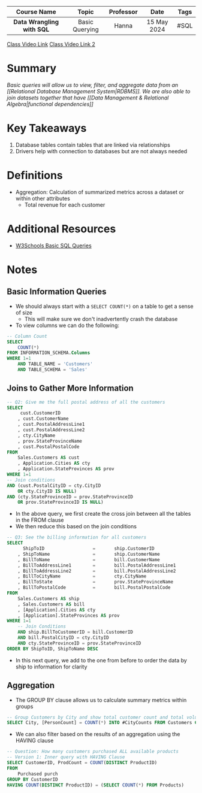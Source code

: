 |         Course Name         |     Topic      | Professor |    Date     | Tags |
| :-------------------------: | :------------: | :-------: | :---------: | :--: |
| **Data Wrangling with SQL** | Basic Querying |   Hanna   | 15 May 2024 | #SQL |

[Class Video Link](https://dstisas-my.sharepoint.com/personal/ted_codd_nuc_dsti_institute/_layouts/15/stream.aspx?id=%2Fpersonal%2Fted%5Fcodd%5Fnuc%5Fdsti%5Finstitute%2FDocuments%2FRecordings%2FS24%2D%20DS%20%26%20Common%20LINK%20DS%5FDA%5FDE%2D20240515%5F095054%2DMeeting%20Recording%2Emp4&nav=eyJyZWZlcnJhbEluZm8iOnsicmVmZXJyYWxBcHAiOiJTdHJlYW1XZWJBcHAiLCJyZWZlcnJhbFZpZXciOiJTaGFyZURpYWxvZy1MaW5rIiwicmVmZXJyYWxBcHBQbGF0Zm9ybSI6IldlYiIsInJlZmVycmFsTW9kZSI6InZpZXcifX0&ga=1&referrer=StreamWebApp%2EWeb&referrerScenario=AddressBarCopied%2Eview%2E3a53272d%2D0226%2D4101%2D80d0%2D49aa642320ee)
[Class Video Link 2]()

# Summary
*Basic queries will allow us to view, filter, and aggregate data from an [[Relational Database Management System|RDBMS]]. We are also able to join datasets together that have [[Data Management & Relational Algebra|functional dependencies]]*

# Key Takeaways
1. Database tables contain tables that are linked via relationships
2. Drivers help with connection to databases but are not always needed

# Definitions
- Aggregation: Calculation of summarized metrics across a dataset or within other attributes
	- Total revenue for each customer

# Additional Resources
- [W3Schools Basic SQL Queries](https://www.w3schools.com/sql/sql_syntax.asp)

# Notes
## Basic Information Queries
- We should always start with a ```SELECT COUNT(*)``` on a table to get a sense of size
	- This will make sure we don't inadvertently crash the database
- To view columns we can do the following:
```sql
-- Column Count
SELECT
	COUNT(*) 
FROM INFORMATION_SCHEMA.Columns 
WHERE 1=1
	AND TABLE_NAME = 'Customers'
	AND TABLE_SCHEMA = 'Sales'
```

## Joins to Gather More Information
```sql
-- Q2: Give me the full postal address of all the customers
SELECT
	 cust.CustomerID
	, cust.CustomerName
	, cust.PostalAddressLine1
	, cust.PostalAddressLine2
	, cty.CityName
	, prov.StateProvinceName
	, cust.PostalPostalCode
FROM
	Sales.Customers AS cust
	, Application.Cities AS cty
	, Application.StateProvinces AS prov
WHERE 1=1
-- Join conditions
AND (cust.PostalCityID = cty.CityID
	OR cty.CityID IS NULL)
AND (cty.StateProvinceID = prov.StateProvinceID
	OR prov.StateProvinceID IS NULL)
```
- In the above query, we first create the cross join between all the tables in the FROM clause
- We then reduce this based on the join conditions


```sql
-- Q3: See the billing information for all customers
SELECT
	  ShipToID					=		ship.CustomerID
	, ShipToName				=		ship.CustomerName
	, BillToName				=		bill.CustomerName
	, BillToAddressLine1		=		bill.PostalAddressLine1
	, BillToAddressLine2		=		bill.PostalAddressLine2
	, BillToCityName			=		cty.CityName
	, BillToState				=		prov.StateProvinceName
	, BillToPostalCode			=		bill.PostalPostalCode
FROM 
	Sales.Customers AS ship
	, Sales.Customers AS bill
	, [Application].Cities AS cty
	, [Application].StateProvinces AS prov
WHERE 1=1
	-- Join Conditions
	AND ship.BillToCustomerID = bill.CustomerID
	AND bill.PostalCityID = cty.CityID
	AND cty.StateProvinceID = prov.StateProvinceID
ORDER BY ShipToID, ShipToName DESC
```
- In this next query, we add to the one from before to order the data by ship to information for clarity

## Aggregation
- The GROUP BY clause allows us to calculate summary metrics within groups
```sql
-- Group Customers by City and show total customer count and total volume for all cities
SELECT City, [PersonCount] = COUNT(*) INTO #CityCounts FROM Customers GROUP BY City
```

- We can also filter based on the results of an aggregation using the HAVING clause
```sql
-- Question: How many customers purchased ALL available products
-- Version 1: Inner query with HAVING Clause
SELECT CustomerID, ProdCount = COUNT(DISTINCT ProductID)
FROM 
	Purchased purch
GROUP BY CustomerID
HAVING COUNT(DISTINCT ProductID) = (SELECT COUNT(*) FROM Products)
```

